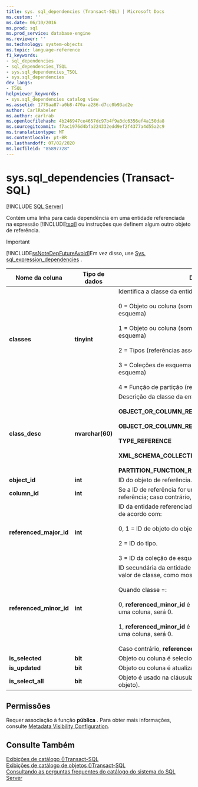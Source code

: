 ```yaml
---
title: sys. sql_dependencies (Transact-SQL) | Microsoft Docs
ms.custom: ''
ms.date: 06/10/2016
ms.prod: sql
ms.prod_service: database-engine
ms.reviewer: ''
ms.technology: system-objects
ms.topic: language-reference
f1_keywords:
- sql_dependencies
- sql_dependencies_TSQL
- sys.sql_dependencies_TSQL
- sys.sql_dependencies
dev_langs:
- TSQL
helpviewer_keywords:
- sys.sql_dependencies catalog view
ms.assetid: 1779aa87-a0b8-470a-a286-d7cc0b93ad2e
author: CarlRabeler
ms.author: carlrab
ms.openlocfilehash: 4b246947ce4657dc97b4f9a3dc6356ef4a150da8
ms.sourcegitcommit: f7ac1976d4bfa224332edd9ef2f4377a4d55a2c9
ms.translationtype: MT
ms.contentlocale: pt-BR
ms.lasthandoff: 07/02/2020
ms.locfileid: "85897728"
---
```

# <a name="syssql_dependencies-transact-sql"></a>sys.sql_dependencies (Transact-SQL)
[!INCLUDE [SQL Server](../../includes/applies-to-version/sqlserver.md)]

  Contém uma linha para cada dependência em uma entidade referenciada na expressão [!INCLUDE[tsql](../../includes/tsql-md.md)] ou instruções que definem algum outro objeto de referência.  
  
> [!IMPORTANT]  
>  [!INCLUDE[ssNoteDepFutureAvoid](../../includes/ssnotedepfutureavoid-md.md)]Em vez disso, use [Sys. sql_expression_dependencies](../../relational-databases/system-catalog-views/sys-sql-expression-dependencies-transact-sql.md) .  

  
|Nome da coluna|Tipo de dados|Descrição|  
|-----------------|---------------|-----------------|  
|**classes**|**tinyint**|Identifica a classe da entidade referenciada:<br /><br /> 0 = Objeto ou coluna (somente referências não associadas a esquema)<br /><br /> 1 = Objeto ou coluna (somente referências associadas a esquema)<br /><br /> 2 = Tipos (referências associadas a esquema)<br /><br /> 3 = Coleções de esquema XML (referências associadas a esquema)<br /><br /> 4 = Função de partição (referências associadas a esquema)|  
|**class_desc**|**nvarchar(60)**|Descrição da classe da entidade referenciada:<br /><br /> **OBJECT_OR_COLUMN_REFERENCE_NON_SCHEMA_BOUND**<br /><br /> **OBJECT_OR_COLUMN_REFERENCE_SCHEMA_BOUND**<br /><br /> **TYPE_REFERENCE**<br /><br /> **XML_SCHEMA_COLLECTION_REFERENCE**<br /><br /> **PARTITION_FUNCTION_REFERENCE**|  
|**object_id**|**int**|ID do objeto de referência.|  
|**column_id**|**int**|Se a ID de referência for uma coluna, ID da coluna de referência; caso contrário, 0.|  
|**referenced_major_id**|**int**|ID da entidade referenciada, interpretada por valor de classe, de acordo com:<br /><br /> 0, 1 = ID de objeto do objeto ou coluna.<br /><br /> 2 = ID do tipo.<br /><br /> 3 = ID da coleção de esquemas XML.|  
|**referenced_minor_id**|**int**|ID secundária da entidade referenciada, interpretada pelo valor de classe, como mostrado a seguir.<br /><br /> Quando classe =:<br /><br /> 0, **referenced_minor_id** é uma ID de coluna; ou, se não for uma coluna, será 0.<br /><br /> 1, **referenced_minor_id** é uma ID de coluna; ou, se não for uma coluna, será 0.<br /><br /> Caso contrário, **referenced_minor_id** = 0.|  
|**is_selected**|**bit**|Objeto ou coluna é selecionada.|  
|**is_updated**|**bit**|Objeto ou coluna é atualizada.|  
|**is_select_all**|**bit**|Objeto é usado na cláusula SELECT * (somente no nível do objeto).|  
  
## <a name="permissions"></a>Permissões  
 Requer associação à função **pública** . Para obter mais informações, consulte [Metadata Visibility Configuration](../../relational-databases/security/metadata-visibility-configuration.md).  
  
## <a name="see-also"></a>Consulte Também  
 [Exibições de catálogo &#40;&#41;Transact-SQL](../../relational-databases/system-catalog-views/catalog-views-transact-sql.md)   
 [Exibições de catálogo de objetos &#40;&#41;Transact-SQL](../../relational-databases/system-catalog-views/object-catalog-views-transact-sql.md)   
 [Consultando as perguntas frequentes do catálogo do sistema do SQL Server](../../relational-databases/system-catalog-views/querying-the-sql-server-system-catalog-faq.md)  
  
  
